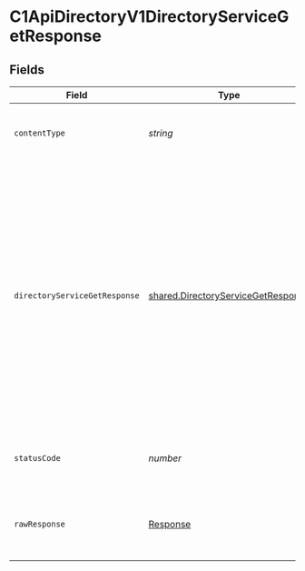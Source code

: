 # C1ApiDirectoryV1DirectoryServiceGetResponse


## Fields

| Field                                                                                                                                                                                                             | Type                                                                                                                                                                                                              | Required                                                                                                                                                                                                          | Description                                                                                                                                                                                                       |
| ----------------------------------------------------------------------------------------------------------------------------------------------------------------------------------------------------------------- | ----------------------------------------------------------------------------------------------------------------------------------------------------------------------------------------------------------------- | ----------------------------------------------------------------------------------------------------------------------------------------------------------------------------------------------------------------- | ----------------------------------------------------------------------------------------------------------------------------------------------------------------------------------------------------------------- |
| `contentType`                                                                                                                                                                                                     | *string*                                                                                                                                                                                                          | :heavy_check_mark:                                                                                                                                                                                                | HTTP response content type for this operation                                                                                                                                                                     |
| `directoryServiceGetResponse`                                                                                                                                                                                     | [shared.DirectoryServiceGetResponse](../../../sdk/models/shared/directoryservicegetresponse.md)                                                                                                                   | :heavy_minus_sign:                                                                                                                                                                                                | The Directory Service Get Response returns a directory view with a directory and JSONPATHs indicating the<br/> location in the expanded array that items are expanded as indicated by the expand mask in the request. |
| `statusCode`                                                                                                                                                                                                      | *number*                                                                                                                                                                                                          | :heavy_check_mark:                                                                                                                                                                                                | HTTP response status code for this operation                                                                                                                                                                      |
| `rawResponse`                                                                                                                                                                                                     | [Response](https://developer.mozilla.org/en-US/docs/Web/API/Response)                                                                                                                                             | :heavy_check_mark:                                                                                                                                                                                                | Raw HTTP response; suitable for custom response parsing                                                                                                                                                           |